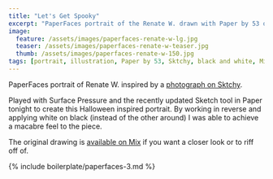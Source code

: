 ```yaml
---
title: "Let's Get Spooky"
excerpt: "PaperFaces portrait of the Renate W. drawn with Paper by 53 on an iPad."
image: 
  feature: /assets/images/paperfaces-renate-w-lg.jpg
  teaser: /assets/images/paperfaces-renate-w-teaser.jpg
  thumb: /assets/images/paperfaces-renate-w-150.jpg
tags: [portrait, illustration, Paper by 53, Sktchy, black and white, Mix]
---
```


PaperFaces portrait of Renate W. inspired by a [photograph on Sktchy](http://sktchy.com/4ml2W).

Played with Surface Pressure and the recently updated Sketch tool in Paper tonight to create this Halloween inspired portrait. By working in reverse and applying white on black (instead of the other around) I was able to achieve a macabre feel to the piece.

The original drawing is [available on Mix](https://mix.fiftythree.com/11098-Michael-Rose/659426/remixes) if you want a closer look or to riff off of.

{% include boilerplate/paperfaces-3.md %}
